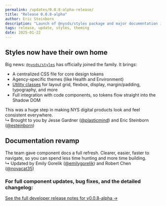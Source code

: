 ```yaml
---
permalink: /updates/0.0.8-alpha-release/
title: "Release 0.0.8-alpha"
author: Eric Steinborn
description: "Launch of @nysds/styles package and major documentation improvements."
tags: release, update, styles, theming
date: 2025-01-22
---
```


## Styles now have their own home  

Big news: [`@nysds/styles`](https://www.npmjs.com/package/@nysds/styles) has officially joined the family. It brings:  
- A centralized CSS file for core design tokens
- Agency-specific themes (like Health and Environment)  
- [Utility classes](https://designsystem.ny.gov/foundations/utilities) for layout grid, flexbox, display, margin/padding, typography, and more
- Full integration with code components, so tokens flow straight into the Shadow DOM  

This was a huge step in making NYS digital products look and feel consistent everywhere.  
↳ Brought to you by Jesse Gardner ([@plasticmind](https://github.com/plasticmind)) and Eric Steinborn ([@esteinborn](https://github.com/esteinborn))  

## Documentation revamp

The team gave component docs a full refresh. Clearer, easier, faster to navigate, so you can spend less time hunting and more time building.  
↳ Updated by Emily Gorelik ([@emilygorelik](https://github.com/emilygorelik)) and Robert Chen ([@novacat35](https://github.com/novacat35))  

### For full component updates, bug fixes, and the detailed changelog:  
[See the full developer release notes for v0.0.8-alpha →](https://github.com/ITS-HCD/excelsior/releases/tag/v0.0.8-alpha "https://github.com/its-hcd/excelsior/releases/tag/v0.0.8-alpha")
